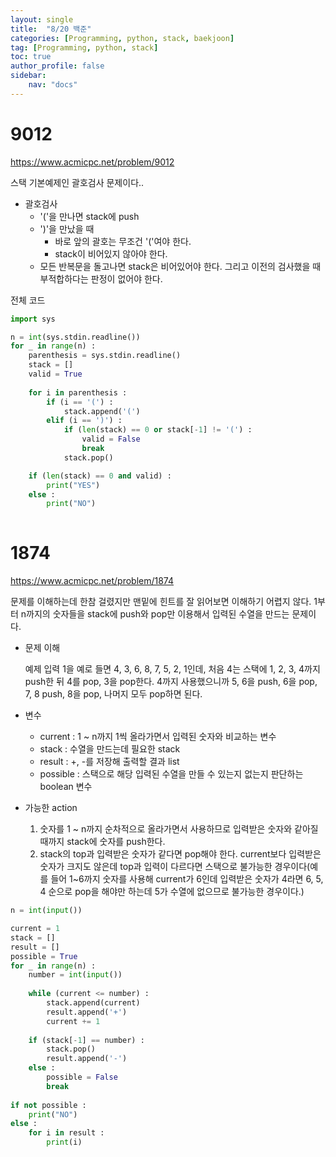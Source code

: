 ```yaml
---
layout: single
title:  "8/20 백준"
categories: [Programming, python, stack, baekjoon]
tag: [Programming, python, stack]
toc: true
author_profile: false
sidebar:
    nav: "docs"
---
```


# 9012 

https://www.acmicpc.net/problem/9012



스택 기본예제인 괄호검사 문제이다..

* 괄호검사
  * '('을 만나면 stack에 push
  * ')'을 만났을 때
    * 바로 앞의 괄호는 무조건 '('여야 한다.
    * stack이 비어있지 않아야 한다.
  * 모든 반복문을 돌고나면 stack은 비어있어야 한다. 그리고 이전의 검사했을 때 부적합하다는 판정이 없어야 한다.



전체 코드

```python
import sys

n = int(sys.stdin.readline())
for _ in range(n) :
    parenthesis = sys.stdin.readline()
    stack = []
    valid = True
    
    for i in parenthesis :
        if (i == '(') :
            stack.append('(')
        elif (i == ')') :
            if (len(stack) == 0 or stack[-1] != '(') :
                valid = False
                break
            stack.pop()

    if (len(stack) == 0 and valid) :
        print("YES")
    else :
        print("NO")
            
```



# 1874

https://www.acmicpc.net/problem/1874

문제를 이해하는데 한참 걸렸지만 맨밑에 힌트를 잘 읽어보면 이해하기 어렵지 않다. 1부터 n까지의 숫자들을 stack에 push와 pop만 이용해서 입력된 수열을 만드는 문제이다.

* 문제 이해

  예제 입력 1을 예로 들면 4, 3, 6, 8, 7, 5, 2, 1인데, 처음 4는 스택에 1, 2, 3, 4까지 push한 뒤 4를 pop, 3을 pop한다. 4까지 사용했으니까 5, 6을 push, 6을 pop, 7, 8 push, 8을 pop, 나머지 모두 pop하면 된다.

* 변수

  * current : 1 ~ n까지 1씩 올라가면서 입력된 숫자와 비교하는 변수
  * stack : 수열을 만드는데 필요한 stack
  * result : +, -를 저장해 출력할 결과 list
  * possible : 스택으로 해당 입력된 수열을 만들 수 있는지 없는지 판단하는 boolean 변수

* 가능한 action

  1. 숫자를 1 ~ n까지 순차적으로 올라가면서 사용하므로 입력받은 숫자와 같아질 때까지 stack에 숫자를 push한다.
  2. stack의 top과 입력받은 숫자가 같다면 pop해야 한다. current보다 입력받은 숫자가 크지도 않은데 top과 입력이 다르다면 스택으로 불가능한 경우이다(예를 들어 1~6까지 숫자를 사용해 current가 6인데 입력받은 숫자가 4라면 6, 5, 4 순으로 pop을 해야만 하는데 5가 수열에 없으므로 불가능한 경우이다.)



```python
n = int(input())

current = 1
stack = []
result = []
possible = True
for _ in range(n) :
    number = int(input())
    
    while (current <= number) :
        stack.append(current)
        result.append('+')
        current += 1
        
    if (stack[-1] == number) :
        stack.pop()
        result.append('-')
    else :
        possible = False
        break
        
if not possible :
    print("NO")
else :
    for i in result :
        print(i)
```

